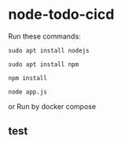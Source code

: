 # node-todo-cicd

Run these commands:


`sudo apt install nodejs`


`sudo apt install npm`


`npm install`

`node app.js`

or Run by docker compose

test
---------------------------------------------------------------------------------------------------------------------------------
